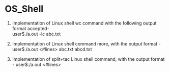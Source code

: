 # OS_Shell

1. Implementation of Linux shell wc command
with the following output format accepted-  
user$./a.out -lc abc.txt

2. Implementation of Linux shell command more, 
with the output format - 
 user$./a.out <#lines> abc.txt abcd.txt 
3. Implementation of split+tac Linux shell command,
with the output format -
user$./a.out <source dir> <path to destination dir> <#lines>
